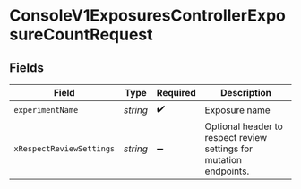 # ConsoleV1ExposuresControllerExposureCountRequest


## Fields

| Field                                                              | Type                                                               | Required                                                           | Description                                                        |
| ------------------------------------------------------------------ | ------------------------------------------------------------------ | ------------------------------------------------------------------ | ------------------------------------------------------------------ |
| `experimentName`                                                   | *string*                                                           | :heavy_check_mark:                                                 | Exposure name                                                      |
| `xRespectReviewSettings`                                           | *string*                                                           | :heavy_minus_sign:                                                 | Optional header to respect review settings for mutation endpoints. |